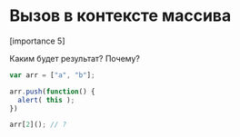 # Вызов в контексте массива

[importance 5]

Каким будет результат? Почему?

```js
var arr = ["a", "b"];

arr.push(function() {
  alert( this );
})

arr[2](); // ?
```

